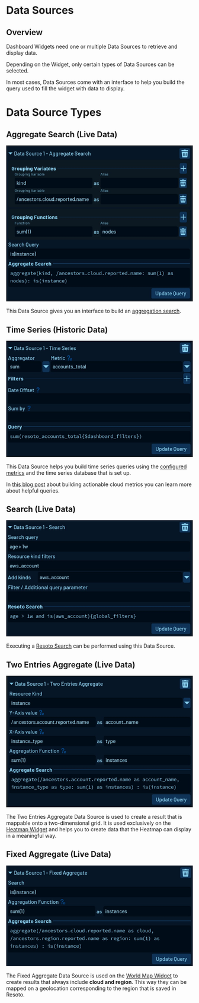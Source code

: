 # Data Sources

## Overview

Dashboard Widgets need one or multiple Data Sources to retrieve and display data.

Depending on the Widget, only certain types of Data Sources can be selected.

In most cases, Data Sources come with an interface to help you build the query used to fill the widget with data to display.

# Data Source Types

## Aggregate Search (Live Data)

![Resoto UI Aggregate Search Data Source](./img/data-source-aggregate-search.jpg)

This Data Source gives you an interface to build an [aggregation search](../../../search/aggregation.md).

## Time Series (Historic Data)

![Resoto UI Time Series Data Source](./img/data-source-time-series.jpg)

This Data Source helps you build time series queries using the [configured metrics](../../../../reference/components/metrics.md) and the time series database that is set up.

In [this blog post](https://some.engineering/blog/2022/06/09/building-actionable-cloud-infrastructure-metrics) about building actionable cloud metrics you can learn more about helpful queries.

## Search (Live Data)

![Resoto UI Search Data Source](./img/data-source-search.jpg)

Executing a [Resoto Search](../../../../reference/search/index.md) can be performed using this Data Source.

## Two Entries Aggregate (Live Data)

![Resoto UI Two Entries Aggregate Data Source](./img/data-source-two-entries.jpg)

The Two Entries Aggregate Data Source is used to create a result that is mappable onto a two-dimensional grid. It is used exclusively on the [Heatmap Widget](../widgets/index.md#heatmap) and helps you to create data that the Heatmap can display in a meaningful way.

## Fixed Aggregate (Live Data)

![Resoto UI Fixed Aggregate Data Source](./img/data-source-fixed-aggregate.jpg)

The Fixed Aggregate Data Source is used on the [World Map Widget](../widgets/index.md#world-map) to create results that always include **cloud and region**. This way they can be mapped on a geolocation corresponding to the region that is saved in Resoto.
